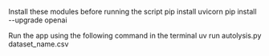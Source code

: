 Install these modules before running the script
pip install uvicorn
pip install --upgrade openai

Run the app using the following command in the terminal
uv run autolysis.py dataset_name.csv


